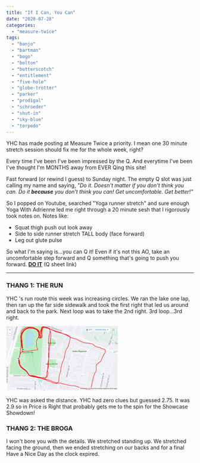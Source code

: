 ```yaml
---
title: "If I Can, You Can"
date: "2020-07-28"
categories: 
  - "measure-twice"
tags: 
  - "banjo"
  - "bartman"
  - "bogo"
  - "bolton"
  - "butterscotch"
  - "entitlement"
  - "five-hole"
  - "globe-trotter"
  - "parker"
  - "prodigal"
  - "schroeder"
  - "shut-in"
  - "sky-blue"
  - "torpedo"
---
```


YHC has made posting at Measure Twice a priority. I mean one 30 minute stretch session should fix me for the whole week, right?

Every time I've been I've been impressed by the Q. And everytime I've been I've thought I'm MONTHS away from EVER Qing this site!

Fast forward (or rewind I guess) to Sunday night. The empty Q slot was just calling my name and saying, _"Do it. Doesn't matter if you don't think you can. Do it **because** you don't think you can! Get uncomfortable. Get better!"_

So I popped on Youtube, searched "Yoga runner stretch" and sure enough Yoga With Adrienne led me right through a 20 minute sesh that I rigorously took notes on. Notes like:

- Squat thigh push out look away
- Side to side runner stretch TALL body (face forward)
- Leg out glute pulse

So what I'm saying is...you can Q it! Even if it's not this AO, take an uncomfortable step forward and Q something that's going to push you forward. **[DO IT](http://f3carpex.com/q)** (Q sheet link)

* * *

### THANG 1: THE RUN

YHC 's run route this week was increasing circles. We ran the lake one lap, then ran up the far side sidewalk and took the first right that led us around and back to the park. Next loop was to take the 2nd right. 3rd loop...3rd right.

![](images/image-300x174.png)

YHC was asked the distance. YHC had zero clues but guessed 2.75. It was 2.9 so in Price is Right that probably gets me to the spin for the Showcase Showdown!

### THANG 2: THE BROGA

I won't bore you with the details. We stretched standing up. We stretched facing the ground, then we ended stretching on our backs and for a final Have a Nice Day as the clock expired.
